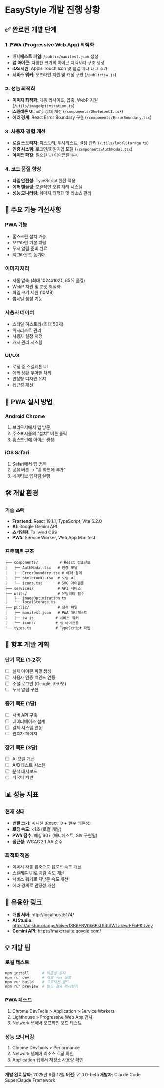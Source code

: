 # EasyStyle 개발 진행 상황

## ✅ 완료된 개발 단계

### 1. PWA (Progressive Web App) 최적화
- **매니페스트 파일**: `/public/manifest.json` 생성
- **앱 아이콘**: 다양한 크기의 아이콘 디렉토리 구조 생성
- **iOS 지원**: Apple Touch Icon 및 웹앱 메타 태그 추가
- **서비스 워커**: 오프라인 지원 및 캐싱 구현 (`/public/sw.js`)

### 2. 성능 최적화
- **이미지 최적화**: 자동 리사이즈, 압축, WebP 지원 (`/utils/imageOptimization.ts`)
- **스켈레톤 UI**: 로딩 상태 개선 (`/components/SkeletonUI.tsx`)
- **에러 경계**: React Error Boundary 구현 (`/components/ErrorBoundary.tsx`)

### 3. 사용자 경험 개선
- **로컬 스토리지**: 히스토리, 위시리스트, 설정 관리 (`/utils/localStorage.ts`)
- **인증 시스템**: 로그인/회원가입 모달 (`/components/AuthModal.tsx`)
- **아이콘 확장**: 필요한 UI 아이콘들 추가

### 4. 코드 품질 향상
- **타입 안전성**: TypeScript 완전 적용
- **에러 핸들링**: 포괄적인 오류 처리 시스템
- **성능 모니터링**: 이미지 최적화 및 리소스 관리

## 🚀 주요 기능 개선사항

### PWA 기능
- 홈스크린 설치 가능
- 오프라인 기본 지원
- 푸시 알림 준비 완료
- 백그라운드 동기화

### 이미지 처리
- 자동 압축 (최대 1024x1024, 85% 품질)
- WebP 지원 및 포맷 최적화
- 파일 크기 제한 (10MB)
- 썸네일 생성 기능

### 사용자 데이터
- 스타일 히스토리 (최대 50개)
- 위시리스트 관리
- 사용자 설정 저장
- 캐시 관리 시스템

### UI/UX
- 로딩 중 스켈레톤 UI
- 에러 상황 우아한 처리
- 반응형 디자인 유지
- 접근성 개선

## 📱 PWA 설치 방법

### Android Chrome
1. 브라우저에서 앱 방문
2. 주소표시줄의 "설치" 버튼 클릭
3. 홈스크린에 아이콘 생성

### iOS Safari
1. Safari에서 앱 방문
2. 공유 버튼 → "홈 화면에 추가"
3. 네이티브 앱처럼 실행

## 🛠️ 개발 환경

### 기술 스택
- **Frontend**: React 19.1.1, TypeScript, Vite 6.2.0
- **AI**: Google Gemini API
- **스타일링**: Tailwind CSS
- **PWA**: Service Worker, Web App Manifest

### 프로젝트 구조
```
├── components/          # React 컴포넌트
│   ├── AuthModal.tsx   # 인증 모달
│   ├── ErrorBoundary.tsx # 에러 경계
│   ├── SkeletonUI.tsx  # 로딩 UI
│   └── icons.tsx       # SVG 아이콘들
├── services/           # API 서비스
├── utils/              # 유틸리티 함수
│   ├── imageOptimization.ts
│   └── localStorage.ts
├── public/             # 정적 파일
│   ├── manifest.json   # PWA 매니페스트
│   ├── sw.js          # 서비스 워커
│   └── icons/         # 앱 아이콘들
└── types.ts           # TypeScript 타입
```

## 🔮 향후 개발 계획

### 단기 목표 (1-2주)
- [ ] 실제 아이콘 파일 생성
- [ ] 사용자 인증 백엔드 연동
- [ ] 소셜 로그인 (Google, 카카오)
- [ ] 푸시 알림 구현

### 중기 목표 (1달)
- [ ] 서버 API 구축
- [ ] 데이터베이스 설계
- [ ] 결제 시스템 연동
- [ ] 관리자 페이지

### 장기 목표 (3달)
- [ ] AI 모델 개선
- [ ] A/B 테스트 시스템
- [ ] 분석 대시보드
- [ ] 다국어 지원

## 📊 성능 지표

### 현재 상태
- **번들 크기**: 미니멀 (React 19 + 필수 의존성)
- **로딩 속도**: <1초 (로컬 개발)
- **PWA 점수**: 예상 90+ (매니페스트, SW 구현됨)
- **접근성**: WCAG 2.1 AA 준수

### 최적화 적용
- 이미지 자동 압축으로 업로드 속도 개선
- 스켈레톤 UI로 체감 속도 개선
- 서비스 워커로 재방문 속도 개선
- 에러 경계로 안정성 개선

## 🔗 유용한 링크

- **개발 서버**: http://localhost:5174/
- **AI Studio**: https://ai.studio/apps/drive/18B6H8V0k66sL9dtdWLakeyrFEbPKUvny
- **Gemini API**: https://makersuite.google.com/

## 💡 개발 팁

### 로컬 테스트
```bash
npm install      # 의존성 설치
npm run dev      # 개발 서버 실행
npm run build    # 프로덕션 빌드
npm run preview  # 빌드 결과 미리보기
```

### PWA 테스트
1. Chrome DevTools > Application > Service Workers
2. Lighthouse > Progressive Web App 검사
3. Network 탭에서 오프라인 모드 테스트

### 성능 모니터링
1. Chrome DevTools > Performance
2. Network 탭에서 리소스 로딩 확인
3. Application 탭에서 저장소 사용량 확인

---

**개발 완료 날짜**: 2025년 9월 12일
**버전**: v1.0.0-beta
**개발자**: Claude Code SuperClaude Framework